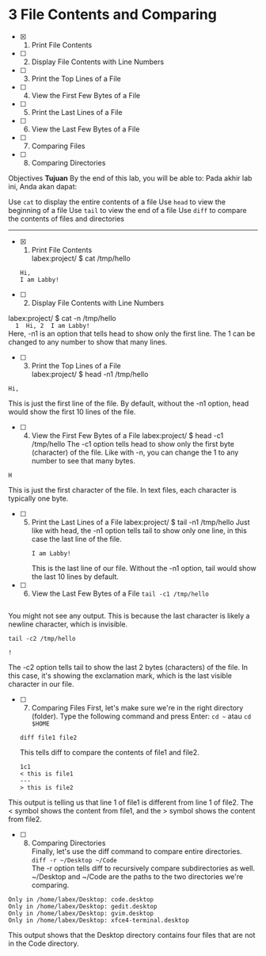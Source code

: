 # 3 File Contents and Comparing

- [x] 1. Print File Contents
- [ ] 2. Display File Contents with Line Numbers
- [ ] 3. Print the Top Lines of a File
- [ ] 4. View the First Few Bytes of a File
- [ ] 5. Print the Last Lines of a File
- [ ] 6. View the Last Few Bytes of a File
- [ ] 7. Comparing Files
- [ ] 8. Comparing Directories

Objectives __Tujuan__
By the end of this lab, you will be able to:
Pada akhir lab ini, Anda akan dapat:

Use `cat` to display the entire contents of a file
Use `head` to view the beginning of a file
Use `tail` to view the end of a file
Use `diff` to compare the contents of files and directories
<hr>

- [x] 1. Print File Contents  
labex:project/ $ cat /tmp/hello  
    ```  
    Hi,
    I am Labby!
    ```  
- [ ] 2. Display File Contents with Line Numbers  

labex:project/ $ cat -n /tmp/hello  
     ```  
     1  Hi,
     2  I am Labby!  
     ```  
     Here, -n1 is an option that tells head to show only the first line. The 1 can be changed to any number to show that many lines.  
- [ ] 3. Print the Top Lines of a File  
labex:project/ $ head -n1 /tmp/hello  
```
Hi,
```  
This is just the first line of the file. By default, without the -n1 option, head would show the first 10 lines of the file.  
- [ ] 4. View the First Few Bytes of a File
      labex:project/ $ head -c1 /tmp/hello
The -c1 option tells head to show only the first byte (character) of the file. Like with -n, you can change the 1 to any number to see that many bytes.
```
H
```
This is just the first character of the file. In text files, each character is typically one byte.

- [ ] 5. Print the Last Lines of a File
      labex:project/ $ tail -n1 /tmp/hello
      Just like with head, the -n1 option tells tail to show only one line, in this case the last line of the file.
      ```
      I am Labby!
      ```
      This is the last line of our file. Without the -n1 option, tail would show the last 10 lines by default.
- [ ] 6. View the Last Few Bytes of a File
   `tail -c1 /tmp/hello`
```

```
You might not see any output. This is because the last character is likely a newline character, which is invisible.

   `tail -c2 /tmp/hello`
```
!
```
  The -c2 option tells tail to show the last 2 bytes (characters) of the file. In this case, it's showing the exclamation mark, which is the last visible character in our file.
- [ ] 7. Comparing Files
      First, let's make sure we're in the right directory (folder). Type the following command and press Enter:
      `cd ~` atau `cd $HOME`  
   
    `diff file1 file2`  

    This tells diff to compare the contents of file1 and file2.  

     ```
     1c1
    < this is file1
    ---
    > this is file2
     ```  
This output is telling us that line 1 of file1 is different from line 1 of file2. The < symbol shows the content from file1, and the > symbol shows the content from file2.
     
- [ ] 8. Comparing Directories  
        Finally, let's use the diff command to compare entire directories.  
      `diff -r ~/Desktop ~/Code`  
      The -r option tells diff to recursively compare subdirectories as well. ~/Desktop and ~/Code are the paths to the two directories we're comparing.

```  
Only in /home/labex/Desktop: code.desktop
Only in /home/labex/Desktop: gedit.desktop
Only in /home/labex/Desktop: gvim.desktop
Only in /home/labex/Desktop: xfce4-terminal.desktop
```
This output shows that the Desktop directory contains four files that are not in the Code directory.    
